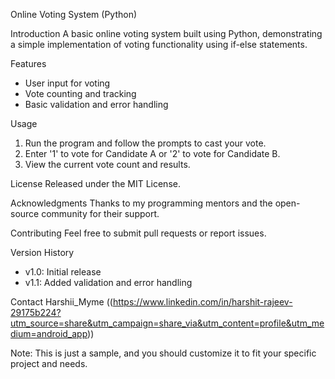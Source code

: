 Online Voting System (Python)

Introduction
A basic online voting system built using Python, demonstrating a simple implementation of voting functionality using if-else statements.

Features

- User input for voting
- Vote counting and tracking
- Basic validation and error handling

Usage

1. Run the program and follow the prompts to cast your vote.
2. Enter '1' to vote for Candidate A or '2' to vote for Candidate B.
3. View the current vote count and results.

License
Released under the MIT License.

Acknowledgments
Thanks to my programming mentors and the open-source community for their support.

Contributing
Feel free to submit pull requests or report issues.

Version History

- v1.0: Initial release
- v1.1: Added validation and error handling

Contact
Harshii_Myme ((https://www.linkedin.com/in/harshit-rajeev-29175b224?utm_source=share&utm_campaign=share_via&utm_content=profile&utm_medium=android_app))

Note: This is just a sample, and you should customize it to fit your specific project and needs.
